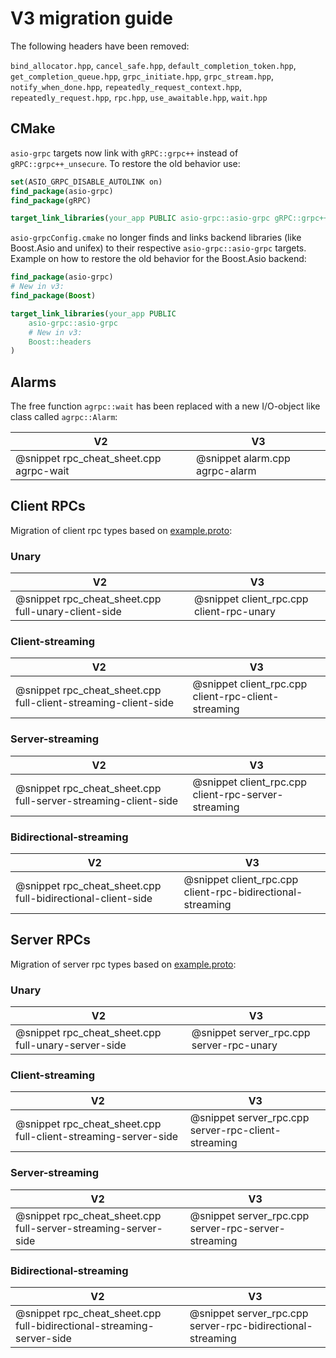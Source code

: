 # V3 migration guide

The following headers have been removed:

`bind_allocator.hpp`, `cancel_safe.hpp`, `default_completion_token.hpp`, `get_completion_queue.hpp`, `grpc_initiate.hpp`, `grpc_stream.hpp`, `notify_when_done.hpp`, `repeatedly_request_context.hpp`, `repeatedly_request.hpp`, `rpc.hpp`, `use_awaitable.hpp`, `wait.hpp`

## CMake

`asio-grpc` targets now link with `gRPC::grpc++` instead of `gRPC::grpc++_unsecure`. To restore the old behavior use:

```cmake
set(ASIO_GRPC_DISABLE_AUTOLINK on)
find_package(asio-grpc)
find_package(gRPC)

target_link_libraries(your_app PUBLIC asio-grpc::asio-grpc gRPC::grpc++_unsecure)
```

`asio-grpcConfig.cmake` no longer finds and links backend libraries (like Boost.Asio and unifex) to their respective `asio-grpc::asio-grpc` targets. Example on how to restore the old behavior for the Boost.Asio backend:

```cmake
find_package(asio-grpc)
# New in v3:
find_package(Boost)

target_link_libraries(your_app PUBLIC
    asio-grpc::asio-grpc 
    # New in v3:
    Boost::headers
)
```

## Alarms

The free function `agrpc::wait` has been replaced with a new I/O-object like class called `agrpc::Alarm`:

| V2                          |   V3    |
|-----------------------------|---------|
| @snippet rpc_cheat_sheet.cpp agrpc-wait            |   @snippet alarm.cpp agrpc-alarm |

## Client RPCs

Migration of client rpc types based on [example.proto](https://github.com/Tradias/asio-grpc/blob/d4bdcc0a06389127bb649ae4ea68185b928a5264/example/proto/example/v1/example.proto):

### Unary

| V2                          |   V3    |
|-----------------------------|---------|
| @snippet rpc_cheat_sheet.cpp full-unary-client-side            |   @snippet client_rpc.cpp client-rpc-unary |

### Client-streaming

| V2                          |   V3    |
|-----------------------------|---------|
| @snippet rpc_cheat_sheet.cpp full-client-streaming-client-side            |   @snippet client_rpc.cpp client-rpc-client-streaming |

### Server-streaming

| V2                          |   V3    |
|-----------------------------|---------|
| @snippet rpc_cheat_sheet.cpp full-server-streaming-client-side            |   @snippet client_rpc.cpp client-rpc-server-streaming |

### Bidirectional-streaming

| V2                          |   V3    |
|-----------------------------|---------|
| @snippet rpc_cheat_sheet.cpp full-bidirectional-client-side            |   @snippet client_rpc.cpp client-rpc-bidirectional-streaming |

## Server RPCs

Migration of server rpc types based on [example.proto](https://github.com/Tradias/asio-grpc/blob/d4bdcc0a06389127bb649ae4ea68185b928a5264/example/proto/example/v1/example.proto):

### Unary

| V2                          |   V3    |
|-----------------------------|---------|
| @snippet rpc_cheat_sheet.cpp full-unary-server-side            |   @snippet server_rpc.cpp server-rpc-unary |

### Client-streaming

| V2                          |   V3    |
|-----------------------------|---------|
| @snippet rpc_cheat_sheet.cpp full-client-streaming-server-side            |   @snippet server_rpc.cpp server-rpc-client-streaming |

### Server-streaming

| V2                          |   V3    |
|-----------------------------|---------|
| @snippet rpc_cheat_sheet.cpp full-server-streaming-server-side            |   @snippet server_rpc.cpp server-rpc-server-streaming |

### Bidirectional-streaming

| V2                          |   V3    |
|-----------------------------|---------|
| @snippet rpc_cheat_sheet.cpp full-bidirectional-streaming-server-side            |   @snippet server_rpc.cpp server-rpc-bidirectional-streaming |
